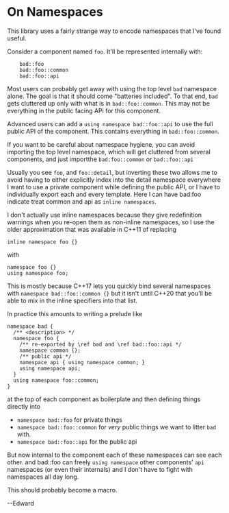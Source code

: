 # On Namespaces

This library uses a fairly strange way to encode namespaces that I've found useful.

Consider a component named `foo`. It'll be represented internally with:

```
    bad::foo
    bad::foo::common
    bad::foo::api
```

Most users can probably get away with using the top level `bad` namespace alone. The goal is that
it should come "batteries included". To that end, `bad` gets cluttered up only with what is in
`bad::foo::common`. This may not be everything in the public facing APi for this component.

Advanced users can add a `using namespace bad::foo::api` to use the full public API of the component. This
contains everything in `bad::foo::common`.

If you want to be careful about namespace hygiene, you can avoid importing the top level namespace,
which will get cluttered from several components, and just importthe `bad:foo::common` or `bad::foo::api`

Usually you see `foo`, and `foo::detail`, but inverting these two allows me to avoid having to either
explicitly index into the detail namespace everywhere I want to use a private component while defining the
public API, or I have to individually export each and every template. Here I can have bad:foo indicate
treat common and api as `inline namespaces`.

I don't actually use inline namespaces because they give redefinition warnings when you re-open them as
non-inline namespaces, so I use the older approximation that was available in C++11 of replacing

    inline namespace foo {}

with 

    namespace foo {}
    using namespace foo;

This is mostly because C++17 lets you quickly bind several namespaces with `namespace bad::foo::common {}`
but it isn't until C++20 that you'll be able to mix in the inline specifiers into that list.

In practice this amounts to writing a prelude like


    namespace bad {
      /** <description> */
      namespace foo {
        /** re-exported by \ref bad and \ref bad::foo::api */
        namespace common {};
        /** public api */
        namespace api { using namespace common; }
        using namespace api;
      }
      using namespace foo::common;
    }

at the top of each component as boilerplate and then defining things directly into 

* `namespace bad::foo` for private things
* `namespace bad::foo::common` for _very_ public things we want to litter `bad` with.
* `namespace bad::foo::api` for the public api

But now internal to the component each of these namespaces can see each other. and bad::foo can freely
`using namespace` other components' `api` namespaces (or even their internals) and I
don't have to fight with namespaces all day long.

This should probably become a macro.

--Edward
